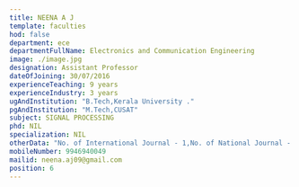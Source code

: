 ```yaml
---
title: NEENA A J
template: faculties
hod: false
department: ece
departmentFullName: Electronics and Communication Engineering
image: ./image.jpg
designation: Assistant Professor
dateOfJoining: 30/07/2016
experienceTeaching: 9 years
experienceIndustry: 3 years
ugAndInstitution: "B.Tech,Kerala University ."
pgAndInstitution: "M.Tech,CUSAT"
subject: SIGNAL PROCESSING
phd: NIL
specialization: NIL
otherData: "No. of International Journal - 1,No. of National Journal - 2 ,No.of national conferences - 2"
mobileNumber: 9946940049
mailid: neena.aj09@gmail.com
position: 6
---
```

